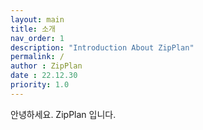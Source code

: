 ```yaml
---
layout: main
title: 소개
nav_order: 1
description: "Introduction About ZipPlan"
permalink: /
author : ZipPlan
date : 22.12.30
priority: 1.0
---
```


안녕하세요. ZipPlan 입니다. 

